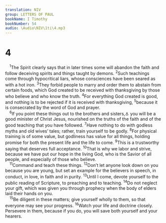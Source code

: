 ```yaml
---
translation: NIV
group: LETTERS OF PAUL
bookName: I Timothy 
bookNumber: 54
audio: \Audio\NIV\1ti\4.mp3
---
```


<div class="title"><h1>4</h1></div>
<span class="verse 1ti_4_1"> <sup>1</sup>The Spirit clearly says that in later times some will abandon the faith and follow deceiving spirits and things taught by demons. </span>
<span class="verse 1ti_4_2"><sup>2</sup>Such teachings come through hypocritical liars, whose consciences have been seared as with a hot iron. </span>
<span class="verse 1ti_4_3"><sup>3</sup>They forbid people to marry and order them to abstain from certain foods, which God created to be received with thanksgiving by those who believe and who know the truth. </span>
<span class="verse 1ti_4_4"><sup>4</sup>For everything God created is good, and nothing is to be rejected if it is received with thanksgiving, </span>
<span class="verse 1ti_4_5"><sup>5</sup>because it is consecrated by the word of God and prayer. <br/></span>
<span class="verse 1ti_4_6"> <sup>6</sup>If you point these things out to the brothers and sisters,<a data-toggle="tooltip" data-placement="bottom" title="The Greek word for brothers and sisters (adelphoi ) refers here to believers, both men and women, as part of God’s family.">⚓</a> you will be a good minister of Christ Jesus, nourished on the truths of the faith and of the good teaching that you have followed. </span>
<span class="verse 1ti_4_7"><sup>7</sup>Have nothing to do with godless myths and old wives’ tales; rather, train yourself to be godly. </span>
<span class="verse 1ti_4_8"><sup>8</sup>For physical training is of some value, but godliness has value for all things, holding promise for both the present life and the life to come. </span>
<span class="verse 1ti_4_9"><sup>9</sup>This is a trustworthy saying that deserves full acceptance. </span>
<span class="verse 1ti_4_10"><sup>10</sup>That is why we labor and strive, because we have put our hope in the living God, who is the Savior of all people, and especially of those who believe. <br/></span>
<span class="verse 1ti_4_11"> <sup>11</sup>Command and teach these things. </span>
<span class="verse 1ti_4_12"><sup>12</sup>Don’t let anyone look down on you because you are young, but set an example for the believers in speech, in conduct, in love, in faith and in purity. </span>
<span class="verse 1ti_4_13"><sup>13</sup>Until I come, devote yourself to the public reading of Scripture, to preaching and to teaching. </span>
<span class="verse 1ti_4_14"><sup>14</sup>Do not neglect your gift, which was given you through prophecy when the body of elders laid their hands on you. <br/></span>
<span class="verse 1ti_4_15"> <sup>15</sup>Be diligent in these matters; give yourself wholly to them, so that everyone may see your progress. </span>
<span class="verse 1ti_4_16"><sup>16</sup>Watch your life and doctrine closely. Persevere in them, because if you do, you will save both yourself and your hearers. <br/></span>
